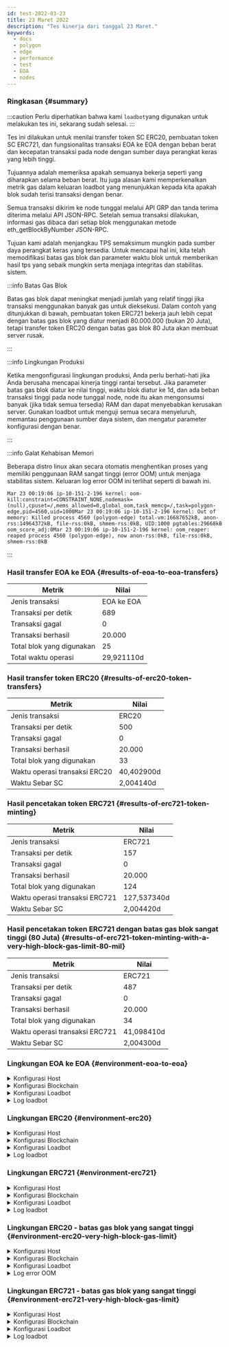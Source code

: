 ```yaml
---
id: test-2022-03-23
title: 23 Maret 2022
description: "Tes kinerja dari tanggal 23 Maret."
keywords:
  - docs
  - polygon
  - edge
  - performance
  - test
  - EOA
  - nodes
---
```


### Ringkasan {#summary}

:::caution
Perlu diperhatikan bahwa kami `loadbot`yang digunakan untuk melakukan tes ini, sekarang sudah selesai.
:::

Tes ini dilakukan untuk menilai transfer token SC ERC20, pembuatan token SC ERC721, dan fungsionalitas transaksi EOA ke EOA dengan beban berat dan kecepatan transaksi pada node dengan sumber daya perangkat keras yang lebih tinggi.

Tujuannya adalah memeriksa apakah semuanya bekerja seperti yang diharapkan selama beban berat. Itu juga alasan kami memperkenalkan metrik gas dalam keluaran loadbot yang menunjukkan kepada kita apakah blok sudah terisi transaksi dengan benar.

Semua transaksi dikirim ke node tunggal melalui API GRP dan tanda terima diterima melalui API JSON-RPC. Setelah semua transaksi dilakukan, informasi gas dibaca dari setiap blok menggunakan metode eth_getBlockByNumber JSON-RPC.

Tujuan kami adalah menjangkau TPS semaksimum mungkin pada sumber daya perangkat keras yang tersedia.
Untuk mencapai hal ini, kita telah memodifikasi batas gas blok dan parameter waktu blok untuk memberikan hasil tps yang sebaik mungkin serta menjaga integritas dan stabilitas. sistem.

:::info Batas Gas Blok

Batas gas blok dapat meningkat menjadi jumlah yang relatif tinggi jika transaksi menggunakan banyak gas untuk dieksekusi.
Dalam contoh yang ditunjukkan di bawah, pembuatan token ERC721 bekerja jauh lebih cepat dengan batas gas blok yang diatur menjadi 80.000.000 (bukan 20 Juta), tetapi transfer token ERC20 dengan batas gas blok 80 Juta akan membuat server rusak.

:::

:::info Lingkungan Produksi

Ketika mengonfigurasi lingkungan produksi, Anda perlu berhati-hati jika Anda berusaha mencapai kinerja tinggi rantai tersebut.
Jika parameter batas gas blok diatur ke nilai tinggi, waktu blok diatur ke 1d, dan ada beban transaksi tinggi pada node tunggal node, node itu akan mengonsumsi banyak (jika tidak semua tersedia) RAM dan dapat menyebabkan kerusakan server.
Gunakan loadbot untuk menguji semua secara menyeluruh, memantau penggunaan sumber daya sistem, dan mengatur parameter konfigurasi dengan benar.

:::

:::info Galat Kehabisan Memori

Beberapa distro linux akan secara otomatis menghentikan proses yang memiliki penggunaan RAM sangat tinggi (error OOM) untuk menjaga stabilitas sistem.
Keluaran log error OOM ini terlihat seperti di bawah ini.
```
Mar 23 00:19:06 ip-10-151-2-196 kernel: oom-kill:constraint=CONSTRAINT_NONE,nodemask=(null),cpuset=/,mems_allowed=0,global_oom,task_memcg=/,task=polygon-edge,pid=4560,uid=1000Mar 23 00:19:06 ip-10-151-2-196 kernel: Out of memory: Killed process 4560 (polygon-edge) total-vm:16687652kB, anon-rss:14964372kB, file-rss:0kB, shmem-rss:0kB, UID:1000 pgtables:29668kB oom_score_adj:0Mar 23 00:19:06 ip-10-151-2-196 kernel: oom_reaper: reaped process 4560 (polygon-edge), now anon-rss:0kB, file-rss:0kB, shmem-rss:0kB
```
:::

### Hasil transfer EOA ke EOA {#results-of-eoa-to-eoa-transfers}
| Metrik | Nilai |
| ------ | ----- |
| Jenis transaksi | EOA ke EOA |
| Transaksi per detik | 689 |
| Transaksi gagal | 0 |
| Transaksi berhasil | 20.000 |
| Total blok yang digunakan | 25 |
| Total waktu operasi | 29,921110d |

### Hasil transfer token ERC20 {#results-of-erc20-token-transfers}

| Metrik | Nilai |
| ------ | ----- |
| Jenis transaksi | ERC20 |
| Transaksi per detik | 500 |
| Transaksi gagal | 0 |
| Transaksi berhasil | 20.000 |
| Total blok yang digunakan | 33 |
| Waktu operasi transaksi ERC20 | 40,402900d |
| Waktu Sebar SC | 2,004140d |

### Hasil pencetakan token ERC721 {#results-of-erc721-token-minting}

| Metrik | Nilai |
| ------ | ----- |
| Jenis transaksi | ERC721 |
| Transaksi per detik | 157 |
| Transaksi gagal | 0 |
| Transaksi berhasil | 20.000 |
| Total blok yang digunakan | 124 |
| Waktu operasi transaksi ERC721 | 127,537340d |
| Waktu Sebar SC | 2,004420d |


### Hasil pencetakan token ERC721 dengan batas gas blok sangat tinggi (80 Juta) {#results-of-erc721-token-minting-with-a-very-high-block-gas-limit-80-mil}
| Metrik | Nilai |
| ------ | ----- |
| Jenis transaksi | ERC721 |
| Transaksi per detik | 487 |
| Transaksi gagal | 0 |
| Transaksi berhasil | 20.000 |
| Total blok yang digunakan | 34 |
| Waktu operasi transaksi ERC721 | 41,098410d |
| Waktu Sebar SC | 2,004300d |


### Lingkungan EOA ke EOA {#environment-eoa-to-eoa}
<details>
  <summary>Konfigurasi Host</summary>
  <div>
    <div>
        <table>
            <tr>
                <td>Penyedia cloud</td>
                <td>AWS</td>
            </tr>
            <tr>
                <td>Ukuran instans</td>
                <td>c5.2xlarge</td>
            </tr>
            <tr>
                <td>Jaringan</td>
                <td>subnet privat</td>
            </tr>
            <tr>
                <td>Sistem operasi</td>
                <td>Amazon Linux 2 AMI (HVM) - Kernel 5.10</td>
            </tr>
            <tr>
                <td>Batas deskriptor file</td>
                <td>65535</td>
            </tr>
            <tr>
                <td>Proses pengguna maksimum</td>
                <td>65535</td>
            </tr>
        </table>
    </div>
    <br/>
  </div>
</details>

<details>
  <summary>Konfigurasi Blockchain</summary>
  <div>
    <div>
        <table>
            <tr>
                <td>Versi Polygon Edge</td>
                <td>Commit <a href="https://github.com/0xPolygon/polygon-edge/commit/06e11eac8da98c79c938fc53dda2da3318cfbe04">06e11eac8da98c79c938fc53dda2da3318cfbe04</a> pada pengembangan cabang</td>
            </tr>
            <tr>
                <td>Node validator</td>
                <td>4</td>
            </tr>
            <tr>
                <td>Node non-validator</td>
                <td>0</td>
            </tr>
            <tr>
                <td>Konsensus</td>
                <td>IBFT PoA</td>
            </tr>
            <tr>
                <td>Waktu blok</td>
                <td>1d</td>
            </tr>
            <tr>
                <td>Batas gas blok</td>
                <td>20000000</td>
            </tr>
            <tr>
                <td>Slot maksimum</td>
                <td>1.000.000</td>
            </tr>
            <tr>
                <td>Penggunaan blok rata-rata</td>
                <td>84,00%</td>
            </tr>
        </table>
    </div>
    <br/>
  </div>
</details>

<details>
  <summary>Konfigurasi Loadbot</summary>
  <div>
    <div>
        <table>
            <tr>
                <td>Total Transaksi</td>
                <td>20.000</td>
            </tr>
            <tr>
                <td>Transaksi yang dikirim per detik</td>
                <td>689</td>
            </tr>
            <tr>
                <td>Jenis transaksi</td>
                <td>Transfer EOA ke EOA</td>
            </tr>
        </table>
    </div>
    <br/>
  </div>
</details>

<details>
    <summary>Log loadbot</summary>

    [COUNT DATA]
    Transactions submitted = 20000
    Transactions failed    = 0

    [APPROXIMATE TPS]
    Approximate number of transactions per second = 689

    [TURN AROUND DATA]
    Average transaction turn around = 5.685740s
    Fastest transaction turn around = 2.004480s
    Slowest transaction turn around = 9.013790s
    Total loadbot execution time    = 29.921110s

    [BLOCK DATA]
    Blocks required = 25

    Block #435 = 865 txns (18165000 gasUsed / 20000000 gasLimit) utilization = 90.83%
    Block #436 = 952 txns (19992000 gasUsed / 20000000 gasLimit) utilization = 99.96%
    Block #437 = 360 txns (7560000 gasUsed / 20000000 gasLimit) utilization  = 37.80%
    Block #438 = 952 txns (19992000 gasUsed / 20000000 gasLimit) utilization = 99.96%
    Block #439 = 952 txns (19992000 gasUsed / 20000000 gasLimit) utilization = 99.96%
    Block #440 = 952 txns (19992000 gasUsed / 20000000 gasLimit) utilization = 99.96%
    Block #442 = 952 txns (19992000 gasUsed / 20000000 gasLimit) utilization = 99.96%
    Block #443 = 952 txns (19992000 gasUsed / 20000000 gasLimit) utilization = 99.96%
    Block #444 = 952 txns (19992000 gasUsed / 20000000 gasLimit) utilization = 99.96%
    Block #445 = 157 txns (3297000 gasUsed / 20000000 gasLimit) utilization  = 16.48%
    Block #446 = 952 txns (19992000 gasUsed / 20000000 gasLimit) utilization = 99.96%
    Block #447 = 952 txns (19992000 gasUsed / 20000000 gasLimit) utilization = 99.96%
    Block #448 = 952 txns (19992000 gasUsed / 20000000 gasLimit) utilization = 99.96%
    Block #450 = 952 txns (19992000 gasUsed / 20000000 gasLimit) utilization = 99.96%
    Block #451 = 952 txns (19992000 gasUsed / 20000000 gasLimit) utilization = 99.96%
    Block #452 = 952 txns (19992000 gasUsed / 20000000 gasLimit) utilization = 99.96%
    Block #453 = 363 txns (7623000 gasUsed / 20000000 gasLimit) utilization  = 38.12%
    Block #454 = 952 txns (19992000 gasUsed / 20000000 gasLimit) utilization = 99.96%
    Block #455 = 952 txns (19992000 gasUsed / 20000000 gasLimit) utilization = 99.96%
    Block #456 = 952 txns (19992000 gasUsed / 20000000 gasLimit) utilization = 99.96%
    Block #458 = 952 txns (19992000 gasUsed / 20000000 gasLimit) utilization = 99.96%
    Block #459 = 952 txns (19992000 gasUsed / 20000000 gasLimit) utilization = 99.96%
    Block #460 = 952 txns (19992000 gasUsed / 20000000 gasLimit) utilization = 99.96%
    Block #461 = 16 txns (336000 gasUsed / 20000000 gasLimit) utilization    = 1.68%
    Block #462 = 151 txns (3171000 gasUsed / 20000000 gasLimit) utilization  = 15.86%

    [AVERAGE BLOCK UTILIZATION]
    Average utilization acorss all blocks = 84.00%
</details>

### Lingkungan ERC20 {#environment-erc20}
<details>
  <summary>Konfigurasi Host</summary>
  <div>
    <div>
        <table>
            <tr>
                <td>Penyedia cloud</td>
                <td>AWS</td>
            </tr>
            <tr>
                <td>Ukuran instans</td>
                <td>c5.2xlarge</td>
            </tr>
            <tr>
                <td>Jaringan</td>
                <td>subnet privat</td>
            </tr>
            <tr>
                <td>Sistem operasi</td>
                <td>Amazon Linux 2 AMI (HVM) - Kernel 5.10</td>
            </tr>
            <tr>
                <td>Batas deskriptor file</td>
                <td>65535</td>
            </tr>
            <tr>
                <td>Proses pengguna maksimum</td>
                <td>65535</td>
            </tr>
        </table>
    </div>
    <br/>
  </div>
</details>

<details>
  <summary>Konfigurasi Blockchain</summary>
  <div>
    <div>
        <table>
            <tr>
                <td>Versi Polygon Edge</td>
                <td>Commit <a href="https://github.com/0xPolygon/polygon-edge/commit/06e11eac8da98c79c938fc53dda2da3318cfbe04">06e11eac8da98c79c938fc53dda2da3318cfbe04</a> pada pengembangan cabang</td>
            </tr>
            <tr>
                <td>Node validator</td>
                <td>4</td>
            </tr>
            <tr>
                <td>Node non-validator</td>
                <td>0</td>
            </tr>
            <tr>
                <td>Konsensus</td>
                <td>IBFT PoA</td>
            </tr>
            <tr>
                <td>Waktu blok</td>
                <td>1d</td>
            </tr>
            <tr>
                <td>Batas gas blok</td>
                <td>20000000</td>
            </tr>
            <tr>
                <td>Slot maksimum</td>
                <td>1.000.000</td>
            </tr>
            <tr>
                <td>Penggunaan blok rata-rata</td>
                <td>88,38%</td>
            </tr>
        </table>
    </div>
    <br/>
  </div>
</details>

<details>
  <summary>Konfigurasi Loadbot</summary>
  <div>
    <div>
        <table>
            <tr>
                <td>Total Transaksi</td>
                <td>20.000</td>
            </tr>
            <tr>
                <td>Transaksi yang dikirim per detik</td>
                <td>500</td>
            </tr>
            <tr>
                <td>Jenis transaksi</td>
                <td>Transfer ERC20 ke ERC20</td>
            </tr>
        </table>
    </div>
    <br/>
  </div>
</details>

<details>
    <summary>Log loadbot</summary>

    [COUNT DATA]
    Transactions submitted = 20000
    Transactions failed    = 0

    [APPROXIMATE TPS]
    Approximate number of transactions per second = 500

    [CONTRACT DEPLOYMENT DATA]
    Contract address     = 0xfCCb5bC1E2EdCcE6336f3C3112af488E9f7fFd45
    Total execution time = 2.004140s

    [CONTRACT BLOCK DATA]
    Blocks required = 1

    Block #643 = 1 txns (1055769 gasUsed / 20000000 gasLimit) utilization = 5.28%

    [TURN AROUND DATA]
    Average transaction turn around = 10.011350s
    Fastest transaction turn around = 2.005370s
    Slowest transaction turn around = 18.039780s
    Total loadbot execution time    = 40.402900s

    [BLOCK DATA]
    Blocks required = 33

    Block #645 = 684 txns (19962000 gasUsed / 20000000 gasLimit) utilization = 99.81%
    Block #646 = 685 txns (19976150 gasUsed / 20000000 gasLimit) utilization = 99.88%
    Block #647 = 685 txns (19976150 gasUsed / 20000000 gasLimit) utilization = 99.88%
    Block #648 = 685 txns (19976150 gasUsed / 20000000 gasLimit) utilization = 99.88%
    Block #650 = 685 txns (19976150 gasUsed / 20000000 gasLimit) utilization = 99.88%
    Block #651 = 685 txns (19976150 gasUsed / 20000000 gasLimit) utilization = 99.88%
    Block #652 = 685 txns (19976150 gasUsed / 20000000 gasLimit) utilization = 99.88%
    Block #653 = 1 txns (37550 gasUsed / 20000000 gasLimit) utilization      = 0.19%
    Block #654 = 685 txns (19976150 gasUsed / 20000000 gasLimit) utilization = 99.88%
    Block #655 = 685 txns (19976150 gasUsed / 20000000 gasLimit) utilization = 99.88%
    Block #656 = 685 txns (19976150 gasUsed / 20000000 gasLimit) utilization = 99.88%
    Block #657 = 200 txns (5838400 gasUsed / 20000000 gasLimit) utilization  = 29.19%
    Block #658 = 685 txns (19976150 gasUsed / 20000000 gasLimit) utilization = 99.88%
    Block #659 = 685 txns (19976150 gasUsed / 20000000 gasLimit) utilization = 99.88%
    Block #660 = 685 txns (19976150 gasUsed / 20000000 gasLimit) utilization = 99.88%
    Block #661 = 200 txns (5838400 gasUsed / 20000000 gasLimit) utilization  = 29.19%
    Block #662 = 685 txns (19976150 gasUsed / 20000000 gasLimit) utilization = 99.88%
    Block #663 = 685 txns (19976150 gasUsed / 20000000 gasLimit) utilization = 99.88%
    Block #664 = 685 txns (19976150 gasUsed / 20000000 gasLimit) utilization = 99.88%
    Block #666 = 685 txns (19976150 gasUsed / 20000000 gasLimit) utilization = 99.88%
    Block #667 = 685 txns (19976150 gasUsed / 20000000 gasLimit) utilization = 99.88%
    Block #668 = 685 txns (19976150 gasUsed / 20000000 gasLimit) utilization = 99.88%
    Block #669 = 414 txns (12076500 gasUsed / 20000000 gasLimit) utilization = 60.38%
    Block #670 = 685 txns (19976150 gasUsed / 20000000 gasLimit) utilization = 99.88%
    Block #671 = 685 txns (19976150 gasUsed / 20000000 gasLimit) utilization = 99.88%
    Block #672 = 685 txns (19976150 gasUsed / 20000000 gasLimit) utilization = 99.88%
    Block #673 = 46 txns (1349300 gasUsed / 20000000 gasLimit) utilization   = 6.75%
    Block #674 = 685 txns (19976150 gasUsed / 20000000 gasLimit) utilization = 99.88%
    Block #675 = 685 txns (19976150 gasUsed / 20000000 gasLimit) utilization = 99.88%
    Block #676 = 685 txns (19976150 gasUsed / 20000000 gasLimit) utilization = 99.88%
    Block #678 = 685 txns (19976150 gasUsed / 20000000 gasLimit) utilization = 99.88%
    Block #679 = 685 txns (19976150 gasUsed / 20000000 gasLimit) utilization = 99.88%
    Block #680 = 645 txns (18810150 gasUsed / 20000000 gasLimit) utilization = 94.05%

    [AVERAGE BLOCK UTILIZATION]
    Average utilization acorss all blocks = 88.38%

</details>

### Lingkungan ERC721 {#environment-erc721}
<details>
  <summary>Konfigurasi Host</summary>
  <div>
    <div>
        <table>
            <tr>
                <td>Penyedia cloud</td>
                <td>AWS</td>
            </tr>
            <tr>
                <td>Ukuran instans</td>
                <td>c5.2xlarge</td>
            </tr>
            <tr>
                <td>Jaringan</td>
                <td>subnet privat</td>
            </tr>
            <tr>
                <td>Sistem operasi</td>
                <td>Amazon Linux 2 AMI (HVM) - Kernel 5.10</td>
            </tr>
            <tr>
                <td>Batas deskriptor file</td>
                <td>65535</td>
            </tr>
            <tr>
                <td>Proses pengguna maksimum</td>
                <td>65535</td>
            </tr>
        </table>
    </div>
    <br/>
  </div>
</details>

<details>
  <summary>Konfigurasi Blockchain</summary>
  <div>
    <div>
        <table>
            <tr>
                <td>Versi Polygon Edge</td>
                <td>Commit <a href="https://github.com/0xPolygon/polygon-edge/commit/06e11eac8da98c79c938fc53dda2da3318cfbe04">06e11eac8da98c79c938fc53dda2da3318cfbe04</a> pada pengembangan cabang</td>
            </tr>
            <tr>
                <td>Node validator</td>
                <td>4</td>
            </tr>
            <tr>
                <td>Node non-validator</td>
                <td>0</td>
            </tr>
            <tr>
                <td>Konsensus</td>
                <td>IBFT PoA</td>
            </tr>
            <tr>
                <td>Waktu blok</td>
                <td>1d</td>
            </tr>
            <tr>
                <td>Batas gas blok</td>
                <td>20000000</td>
            </tr>
            <tr>
                <td>Slot maksimum</td>
                <td>1.000.000</td>
            </tr>
            <tr>
                <td>Penggunaan blok rata-rata</td>
                <td>92,90%</td>
            </tr>
        </table>
    </div>
    <br/>
  </div>
</details>

<details>
  <summary>Konfigurasi Loadbot</summary>
  <div>
    <div>
        <table>
            <tr>
                <td>Total Transaksi</td>
                <td>20.000</td>
            </tr>
            <tr>
                <td>Transaksi yang dikirim per detik</td>
                <td>157</td>
            </tr>
            <tr>
                <td>Jenis transaksi</td>
                <td>Pembuatan token ERC721</td>
            </tr>
        </table>
    </div>
    <br/>
  </div>
</details>

<details>
    <summary>Log loadbot</summary>

    [COUNT DATA]
    Transactions submitted = 20000
    Transactions failed    = 0

    [APPROXIMATE TPS]
    Approximate number of transactions per second = 157

    [CONTRACT DEPLOYMENT DATA]
    Contract address     = 0x04D4F76817D951fc15E08392cBB056B50fea64aa
    Total execution time = 2.004420s

    [CONTRACT BLOCK DATA]
    Blocks required = 1

    Block #1173 = 1 txns (2528760 gasUsed / 20000000 gasLimit) utilization = 12.64%

    [TURN AROUND DATA]
    Average transaction turn around = 53.282990s
    Fastest transaction turn around = 2.003130s
    Slowest transaction turn around = 105.151960s
    Total loadbot execution time    = 127.537340s

    [BLOCK DATA]
    Blocks required = 124

    Block #1175 = 173 txns (19958658 gasUsed / 20000000 gasLimit) utilization = 99.79%
    Block #1176 = 173 txns (19928658 gasUsed / 20000000 gasLimit) utilization = 99.64%
    Block #1177 = 173 txns (19928658 gasUsed / 20000000 gasLimit) utilization = 99.64%
    Block #1178 = 173 txns (19928658 gasUsed / 20000000 gasLimit) utilization = 99.64%
    Block #1179 = 173 txns (19928658 gasUsed / 20000000 gasLimit) utilization = 99.64%
    Block #1180 = 173 txns (19928658 gasUsed / 20000000 gasLimit) utilization = 99.64%
    Block #1181 = 173 txns (19928658 gasUsed / 20000000 gasLimit) utilization = 99.64%
    Block #1182 = 173 txns (19928658 gasUsed / 20000000 gasLimit) utilization = 99.64%
    Block #1183 = 173 txns (19928658 gasUsed / 20000000 gasLimit) utilization = 99.64%
    Block #1184 = 173 txns (19928658 gasUsed / 20000000 gasLimit) utilization = 99.64%
    Block #1185 = 173 txns (19928658 gasUsed / 20000000 gasLimit) utilization = 99.64%
    Block #1186 = 173 txns (19928658 gasUsed / 20000000 gasLimit) utilization = 99.64%
    Block #1187 = 173 txns (19928658 gasUsed / 20000000 gasLimit) utilization = 99.64%
    Block #1188 = 173 txns (19928658 gasUsed / 20000000 gasLimit) utilization = 99.64%
    Block #1189 = 173 txns (19928658 gasUsed / 20000000 gasLimit) utilization = 99.64%
    Block #1190 = 173 txns (19928658 gasUsed / 20000000 gasLimit) utilization = 99.64%
    Block #1191 = 173 txns (19928658 gasUsed / 20000000 gasLimit) utilization = 99.64%
    Block #1192 = 47 txns (5420262 gasUsed / 20000000 gasLimit) utilization   = 27.10%
    Block #1193 = 173 txns (19928658 gasUsed / 20000000 gasLimit) utilization = 99.64%
    Block #1194 = 173 txns (19928658 gasUsed / 20000000 gasLimit) utilization = 99.64%
    Block #1195 = 173 txns (19928658 gasUsed / 20000000 gasLimit) utilization = 99.64%
    Block #1196 = 173 txns (19928658 gasUsed / 20000000 gasLimit) utilization = 99.64%
    Block #1197 = 173 txns (19928658 gasUsed / 20000000 gasLimit) utilization = 99.64%
    Block #1198 = 173 txns (19928658 gasUsed / 20000000 gasLimit) utilization = 99.64%
    Block #1199 = 173 txns (19928658 gasUsed / 20000000 gasLimit) utilization = 99.64%
    Block #1200 = 173 txns (19928658 gasUsed / 20000000 gasLimit) utilization = 99.64%
    Block #1201 = 173 txns (19928658 gasUsed / 20000000 gasLimit) utilization = 99.64%
    Block #1202 = 173 txns (19928658 gasUsed / 20000000 gasLimit) utilization = 99.64%
    Block #1203 = 173 txns (19928658 gasUsed / 20000000 gasLimit) utilization = 99.64%
    Block #1204 = 45 txns (5189970 gasUsed / 20000000 gasLimit) utilization   = 25.95%
    Block #1205 = 173 txns (19928658 gasUsed / 20000000 gasLimit) utilization = 99.64%
    Block #1206 = 173 txns (19928658 gasUsed / 20000000 gasLimit) utilization = 99.64%
    Block #1207 = 173 txns (19928658 gasUsed / 20000000 gasLimit) utilization = 99.64%
    Block #1208 = 59 txns (6802014 gasUsed / 20000000 gasLimit) utilization   = 34.01%
    Block #1209 = 173 txns (19928658 gasUsed / 20000000 gasLimit) utilization = 99.64%
    Block #1210 = 173 txns (19928658 gasUsed / 20000000 gasLimit) utilization = 99.64%
    Block #1211 = 173 txns (19928658 gasUsed / 20000000 gasLimit) utilization = 99.64%
    Block #1212 = 173 txns (19928658 gasUsed / 20000000 gasLimit) utilization = 99.64%
    Block #1213 = 173 txns (19928658 gasUsed / 20000000 gasLimit) utilization = 99.64%
    Block #1214 = 173 txns (19928658 gasUsed / 20000000 gasLimit) utilization = 99.64%
    Block #1215 = 173 txns (19928658 gasUsed / 20000000 gasLimit) utilization = 99.64%
    Block #1216 = 42 txns (4844532 gasUsed / 20000000 gasLimit) utilization   = 24.22%
    Block #1217 = 173 txns (19928658 gasUsed / 20000000 gasLimit) utilization = 99.64%
    Block #1218 = 173 txns (19928658 gasUsed / 20000000 gasLimit) utilization = 99.64%
    Block #1219 = 173 txns (19928658 gasUsed / 20000000 gasLimit) utilization = 99.64%
    Block #1220 = 173 txns (19928658 gasUsed / 20000000 gasLimit) utilization = 99.64%
    Block #1221 = 173 txns (19928658 gasUsed / 20000000 gasLimit) utilization = 99.64%
    Block #1222 = 173 txns (19928658 gasUsed / 20000000 gasLimit) utilization = 99.64%
    Block #1223 = 173 txns (19928658 gasUsed / 20000000 gasLimit) utilization = 99.64%
    Block #1224 = 26 txns (3002196 gasUsed / 20000000 gasLimit) utilization   = 15.01%
    Block #1225 = 173 txns (19928658 gasUsed / 20000000 gasLimit) utilization = 99.64%
    Block #1226 = 173 txns (19928658 gasUsed / 20000000 gasLimit) utilization = 99.64%
    Block #1227 = 173 txns (19928658 gasUsed / 20000000 gasLimit) utilization = 99.64%
    Block #1228 = 173 txns (19928658 gasUsed / 20000000 gasLimit) utilization = 99.64%
    Block #1229 = 173 txns (19928658 gasUsed / 20000000 gasLimit) utilization = 99.64%
    Block #1230 = 173 txns (19928658 gasUsed / 20000000 gasLimit) utilization = 99.64%
    Block #1231 = 173 txns (19928658 gasUsed / 20000000 gasLimit) utilization = 99.64%
    Block #1232 = 76 txns (8759496 gasUsed / 20000000 gasLimit) utilization   = 43.80%
    Block #1233 = 173 txns (19928658 gasUsed / 20000000 gasLimit) utilization = 99.64%
    Block #1234 = 173 txns (19928658 gasUsed / 20000000 gasLimit) utilization = 99.64%
    Block #1235 = 173 txns (19928658 gasUsed / 20000000 gasLimit) utilization = 99.64%
    Block #1236 = 90 txns (10371540 gasUsed / 20000000 gasLimit) utilization  = 51.86%
    Block #1237 = 173 txns (19928658 gasUsed / 20000000 gasLimit) utilization = 99.64%
    Block #1238 = 173 txns (19928658 gasUsed / 20000000 gasLimit) utilization = 99.64%
    Block #1239 = 173 txns (19928658 gasUsed / 20000000 gasLimit) utilization = 99.64%
    Block #1240 = 173 txns (19928658 gasUsed / 20000000 gasLimit) utilization = 99.64%
    Block #1241 = 173 txns (19928658 gasUsed / 20000000 gasLimit) utilization = 99.64%
    Block #1242 = 173 txns (19928658 gasUsed / 20000000 gasLimit) utilization = 99.64%
    Block #1243 = 173 txns (19928658 gasUsed / 20000000 gasLimit) utilization = 99.64%
    Block #1244 = 173 txns (19928658 gasUsed / 20000000 gasLimit) utilization = 99.64%
    Block #1245 = 173 txns (19928658 gasUsed / 20000000 gasLimit) utilization = 99.64%
    Block #1246 = 173 txns (19928658 gasUsed / 20000000 gasLimit) utilization = 99.64%
    Block #1247 = 173 txns (19928658 gasUsed / 20000000 gasLimit) utilization = 99.64%
    Block #1248 = 173 txns (19928658 gasUsed / 20000000 gasLimit) utilization = 99.64%
    Block #1249 = 173 txns (19928658 gasUsed / 20000000 gasLimit) utilization = 99.64%
    Block #1250 = 173 txns (19928658 gasUsed / 20000000 gasLimit) utilization = 99.64%
    Block #1251 = 173 txns (19928658 gasUsed / 20000000 gasLimit) utilization = 99.64%
    Block #1252 = 173 txns (19928658 gasUsed / 20000000 gasLimit) utilization = 99.64%
    Block #1253 = 173 txns (19928658 gasUsed / 20000000 gasLimit) utilization = 99.64%
    Block #1254 = 173 txns (19928658 gasUsed / 20000000 gasLimit) utilization = 99.64%
    Block #1255 = 173 txns (19928658 gasUsed / 20000000 gasLimit) utilization = 99.64%
    Block #1256 = 173 txns (19928658 gasUsed / 20000000 gasLimit) utilization = 99.64%
    Block #1257 = 173 txns (19928658 gasUsed / 20000000 gasLimit) utilization = 99.64%
    Block #1258 = 173 txns (19928658 gasUsed / 20000000 gasLimit) utilization = 99.64%
    Block #1259 = 173 txns (19928658 gasUsed / 20000000 gasLimit) utilization = 99.64%
    Block #1260 = 99 txns (11407854 gasUsed / 20000000 gasLimit) utilization  = 57.04%
    Block #1261 = 173 txns (19928658 gasUsed / 20000000 gasLimit) utilization = 99.64%
    Block #1262 = 173 txns (19928658 gasUsed / 20000000 gasLimit) utilization = 99.64%
    Block #1263 = 173 txns (19928658 gasUsed / 20000000 gasLimit) utilization = 99.64%
    Block #1264 = 173 txns (19928658 gasUsed / 20000000 gasLimit) utilization = 99.64%
    Block #1265 = 173 txns (19928658 gasUsed / 20000000 gasLimit) utilization = 99.64%
    Block #1266 = 173 txns (19928658 gasUsed / 20000000 gasLimit) utilization = 99.64%
    Block #1267 = 173 txns (19928658 gasUsed / 20000000 gasLimit) utilization = 99.64%
    Block #1268 = 18 txns (2081028 gasUsed / 20000000 gasLimit) utilization   = 10.41%
    Block #1269 = 173 txns (19928658 gasUsed / 20000000 gasLimit) utilization = 99.64%
    Block #1270 = 173 txns (19928658 gasUsed / 20000000 gasLimit) utilization = 99.64%
    Block #1271 = 173 txns (19928658 gasUsed / 20000000 gasLimit) utilization = 99.64%
    Block #1272 = 173 txns (19928658 gasUsed / 20000000 gasLimit) utilization = 99.64%
    Block #1273 = 173 txns (19928658 gasUsed / 20000000 gasLimit) utilization = 99.64%
    Block #1274 = 173 txns (19928658 gasUsed / 20000000 gasLimit) utilization = 99.64%
    Block #1275 = 173 txns (19928658 gasUsed / 20000000 gasLimit) utilization = 99.64%
    Block #1276 = 173 txns (19928658 gasUsed / 20000000 gasLimit) utilization = 99.64%
    Block #1277 = 173 txns (19928658 gasUsed / 20000000 gasLimit) utilization = 99.64%
    Block #1278 = 173 txns (19928658 gasUsed / 20000000 gasLimit) utilization = 99.64%
    Block #1279 = 173 txns (19928658 gasUsed / 20000000 gasLimit) utilization = 99.64%
    Block #1280 = 173 txns (19928658 gasUsed / 20000000 gasLimit) utilization = 99.64%
    Block #1281 = 173 txns (19928658 gasUsed / 20000000 gasLimit) utilization = 99.64%
    Block #1282 = 173 txns (19928658 gasUsed / 20000000 gasLimit) utilization = 99.64%
    Block #1283 = 173 txns (19928658 gasUsed / 20000000 gasLimit) utilization = 99.64%
    Block #1284 = 173 txns (19928658 gasUsed / 20000000 gasLimit) utilization = 99.64%
    Block #1285 = 173 txns (19928658 gasUsed / 20000000 gasLimit) utilization = 99.64%
    Block #1286 = 173 txns (19928658 gasUsed / 20000000 gasLimit) utilization = 99.64%
    Block #1287 = 173 txns (19928658 gasUsed / 20000000 gasLimit) utilization = 99.64%
    Block #1288 = 78 txns (8989788 gasUsed / 20000000 gasLimit) utilization   = 44.95%
    Block #1289 = 173 txns (19928658 gasUsed / 20000000 gasLimit) utilization = 99.64%
    Block #1290 = 173 txns (19928658 gasUsed / 20000000 gasLimit) utilization = 99.64%
    Block #1291 = 173 txns (19928658 gasUsed / 20000000 gasLimit) utilization = 99.64%
    Block #1292 = 173 txns (19928658 gasUsed / 20000000 gasLimit) utilization = 99.64%
    Block #1293 = 173 txns (19928658 gasUsed / 20000000 gasLimit) utilization = 99.64%
    Block #1294 = 173 txns (19928658 gasUsed / 20000000 gasLimit) utilization = 99.64%
    Block #1295 = 173 txns (19928658 gasUsed / 20000000 gasLimit) utilization = 99.64%
    Block #1296 = 30 txns (3462780 gasUsed / 20000000 gasLimit) utilization   = 17.31%
    Block #1297 = 173 txns (19928658 gasUsed / 20000000 gasLimit) utilization = 99.64%
    Block #1298 = 14 txns (1620444 gasUsed / 20000000 gasLimit) utilization   = 8.10%

    [AVERAGE BLOCK UTILIZATION]
    Average utilization acorss all blocks = 92.90%

</details>

### Lingkungan ERC20 - batas gas blok yang sangat tinggi {#environment-erc20-very-high-block-gas-limit}
<details>
  <summary>Konfigurasi Host</summary>
  <div>
    <div>
        <table>
            <tr>
                <td>Penyedia cloud</td>
                <td>AWS</td>
            </tr>
            <tr>
                <td>Ukuran instans</td>
                <td>c5.2xlarge</td>
            </tr>
            <tr>
                <td>Jaringan</td>
                <td>subnet privat</td>
            </tr>
            <tr>
                <td>Sistem operasi</td>
                <td>Amazon Linux 2 AMI (HVM) - Kernel 5.10</td>
            </tr>
            <tr>
                <td>Batas deskriptor file</td>
                <td>65535</td>
            </tr>
            <tr>
                <td>Proses pengguna maksimum</td>
                <td>65535</td>
            </tr>
        </table>
    </div>
    <br/>
  </div>
</details>

<details>
  <summary>Konfigurasi Blockchain</summary>
  <div>
    <div>
        <table>
            <tr>
                <td>Versi Polygon Edge</td>
                <td>Commit <a href="https://github.com/0xPolygon/polygon-edge/commit/06e11eac8da98c79c938fc53dda2da3318cfbe04">06e11eac8da98c79c938fc53dda2da3318cfbe04</a> pada pengembangan cabang</td>
            </tr>
            <tr>
                <td>Node validator</td>
                <td>4</td>
            </tr>
            <tr>
                <td>Node non-validator</td>
                <td>0</td>
            </tr>
            <tr>
                <td>Konsensus</td>
                <td>IBFT PoA</td>
            </tr>
            <tr>
                <td>Waktu blok</td>
                <td>1d</td>
            </tr>
            <tr>
                <td>Batas gas blok</td>
                <td>80000000</td>
            </tr>
            <tr>
                <td>Slot maksimum</td>
                <td>1.000.000</td>
            </tr>
            <tr>
                <td>Penggunaan blok rata-rata</td>
                <td>---</td>
            </tr>
        </table>
    </div>
    <br/>
  </div>
</details>

<details>
  <summary>Konfigurasi Loadbot</summary>
  <div>
    <div>
        <table>
            <tr>
                <td>Total Transaksi</td>
                <td>20.000</td>
            </tr>
            <tr>
                <td>Transaksi yang dikirim per detik</td>
                <td>---</td>
            </tr>
            <tr>
                <td>Jenis transaksi</td>
                <td>Transfer ERC20 ke ERC20</td>
            </tr>
        </table>
    </div>
    <br/>
  </div>
</details>

<details>
    <summary>Log error OOM</summary>

    Mar 23 00:19:06 ip-10-151-2-196 kernel: oom-kill:constraint=CONSTRAINT_NONE,nodemask=(null),cpuset=/,mems_allowed=0,global_oom,task_memcg=/,task=polygon-edge,pid=4560,uid=1000
    Mar 23 00:19:06 ip-10-151-2-196 kernel: Out of memory: Killed process 4560 (polygon-edge) total-vm:16687652kB, anon-rss:14964372kB, file-rss:0kB, shmem-rss:0kB, UID:1000 pgtables:29668kB oom_score_adj:0
    Mar 23 00:19:06 ip-10-151-2-196 kernel: oom_reaper: reaped process 4560 (polygon-edge), now anon-rss:0kB, file-rss:0kB, shmem-rss:0kB   

</details>

### Lingkungan ERC721 - batas gas blok yang sangat tinggi {#environment-erc721-very-high-block-gas-limit}
<details>
  <summary>Konfigurasi Host</summary>
  <div>
    <div>
        <table>
            <tr>
                <td>Penyedia cloud</td>
                <td>AWS</td>
            </tr>
            <tr>
                <td>Ukuran instans</td>
                <td>c5.2xlarge</td>
            </tr>
            <tr>
                <td>Jaringan</td>
                <td>subnet privat</td>
            </tr>
            <tr>
                <td>Sistem operasi</td>
                <td>Amazon Linux 2 AMI (HVM) - Kernel 5.10</td>
            </tr>
            <tr>
                <td>Batas deskriptor file</td>
                <td>65535</td>
            </tr>
            <tr>
                <td>Proses pengguna maksimum</td>
                <td>65535</td>
            </tr>
        </table>
    </div>
    <br/>
  </div>
</details>

<details>
  <summary>Konfigurasi Blockchain</summary>
  <div>
    <div>
        <table>
            <tr>
                <td>Versi Polygon Edge</td>
                <td>Commit <a href="https://github.com/0xPolygon/polygon-edge/commit/06e11eac8da98c79c938fc53dda2da3318cfbe04">06e11eac8da98c79c938fc53dda2da3318cfbe04</a> pada pengembangan cabang</td>
            </tr>
            <tr>
                <td>Node validator</td>
                <td>4</td>
            </tr>
            <tr>
                <td>Node non-validator</td>
                <td>0</td>
            </tr>
            <tr>
                <td>Konsensus</td>
                <td>IBFT PoA</td>
            </tr>
            <tr>
                <td>Waktu blok</td>
                <td>1d</td>
            </tr>
            <tr>
                <td>Batas gas blok</td>
                <td>80000000</td>
            </tr>
            <tr>
                <td>Slot maksimum</td>
                <td>1.000.000</td>
            </tr>
            <tr>
                <td>Penggunaan blok rata-rata</td>
                <td>84,68%</td>
            </tr>
        </table>
    </div>
    <br/>
  </div>
</details>

<details>
  <summary>Konfigurasi Loadbot</summary>
  <div>
    <div>
        <table>
            <tr>
                <td>Total Transaksi</td>
                <td>20.000</td>
            </tr>
            <tr>
                <td>Transaksi yang dikirim per detik</td>
                <td>487</td>
            </tr>
            <tr>
                <td>Jenis transaksi</td>
                <td>Pembuatan token ERC721</td>
            </tr>
        </table>
    </div>
    <br/>
  </div>
</details>

<details>
    <summary>Log loadbot</summary>

    [COUNT DATA]
    Transactions submitted = 20000
    Transactions failed    = 0

    [APPROXIMATE TPS]
    Approximate number of transactions per second = 487

    [CONTRACT DEPLOYMENT DATA]
    Contract address     = 0x4Ceff7F2f9fC9f150a42AfcabceEDABeB723E56f
    Total execution time = 2.004300s

    [CONTRACT BLOCK DATA]
    Blocks required = 1

    Block #17 = 1 txns (2528760 gasUsed / 80000000 gasLimit) utilization = 3.16%

    [TURN AROUND DATA]
    Average transaction turn around = 9.621830s
    Fastest transaction turn around = 2.006890s
    Slowest transaction turn around = 18.106630s
    Total loadbot execution time    = 41.098410s

    [BLOCK DATA]
    Blocks required = 34

    Block #19 = 694 txns (79949724 gasUsed / 80000000 gasLimit) utilization = 99.94%
    Block #20 = 694 txns (79919724 gasUsed / 80000000 gasLimit) utilization = 99.90%
    Block #21 = 694 txns (79919724 gasUsed / 80000000 gasLimit) utilization = 99.90%
    Block #22 = 694 txns (79919724 gasUsed / 80000000 gasLimit) utilization = 99.90%
    Block #23 = 694 txns (79919724 gasUsed / 80000000 gasLimit) utilization = 99.90%
    Block #24 = 694 txns (79919724 gasUsed / 80000000 gasLimit) utilization = 99.90%
    Block #25 = 150 txns (17280300 gasUsed / 80000000 gasLimit) utilization = 21.60%
    Block #26 = 694 txns (79919724 gasUsed / 80000000 gasLimit) utilization = 99.90%
    Block #27 = 694 txns (79919724 gasUsed / 80000000 gasLimit) utilization = 99.90%
    Block #28 = 694 txns (79919724 gasUsed / 80000000 gasLimit) utilization = 99.90%
    Block #29 = 25 txns (2887050 gasUsed / 80000000 gasLimit) utilization   = 3.61%
    Block #30 = 694 txns (79919724 gasUsed / 80000000 gasLimit) utilization = 99.90%
    Block #31 = 694 txns (79919724 gasUsed / 80000000 gasLimit) utilization = 99.90%
    Block #32 = 694 txns (79919724 gasUsed / 80000000 gasLimit) utilization = 99.90%
    Block #34 = 694 txns (79919724 gasUsed / 80000000 gasLimit) utilization = 99.90%
    Block #35 = 694 txns (79919724 gasUsed / 80000000 gasLimit) utilization = 99.90%
    Block #36 = 694 txns (79919724 gasUsed / 80000000 gasLimit) utilization = 99.90%
    Block #38 = 694 txns (79919724 gasUsed / 80000000 gasLimit) utilization = 99.90%
    Block #39 = 694 txns (79919724 gasUsed / 80000000 gasLimit) utilization = 99.90%
    Block #40 = 694 txns (79919724 gasUsed / 80000000 gasLimit) utilization = 99.90%
    Block #41 = 132 txns (15207672 gasUsed / 80000000 gasLimit) utilization = 19.01%
    Block #42 = 694 txns (79919724 gasUsed / 80000000 gasLimit) utilization = 99.90%
    Block #43 = 694 txns (79919724 gasUsed / 80000000 gasLimit) utilization = 99.90%
    Block #44 = 694 txns (79919724 gasUsed / 80000000 gasLimit) utilization = 99.90%
    Block #45 = 74 txns (8529204 gasUsed / 80000000 gasLimit) utilization   = 10.66%
    Block #46 = 694 txns (79919724 gasUsed / 80000000 gasLimit) utilization = 99.90%
    Block #47 = 694 txns (79919724 gasUsed / 80000000 gasLimit) utilization = 99.90%
    Block #48 = 694 txns (79919724 gasUsed / 80000000 gasLimit) utilization = 99.90%
    Block #50 = 694 txns (79919724 gasUsed / 80000000 gasLimit) utilization = 99.90%
    Block #51 = 694 txns (79919724 gasUsed / 80000000 gasLimit) utilization = 99.90%
    Block #52 = 694 txns (79919724 gasUsed / 80000000 gasLimit) utilization = 99.90%
    Block #53 = 5 txns (584130 gasUsed / 80000000 gasLimit) utilization     = 0.73%
    Block #54 = 694 txns (79919724 gasUsed / 80000000 gasLimit) utilization = 99.90%
    Block #55 = 182 txns (20964972 gasUsed / 80000000 gasLimit) utilization = 26.21%

    [AVERAGE BLOCK UTILIZATION]
    Average utilization acorss all blocks = 84.68%

</details>
